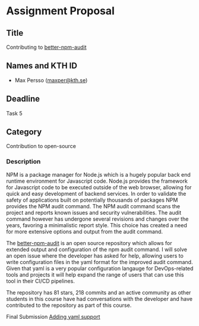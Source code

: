 # Assignment Proposal

## Title

Contributing to [better-npm-audit](https://github.com/jeemok/better-npm-audit)

## Names and KTH ID
  - Max Persso (maxper@kth.se)

## Deadline

Task 5

## Category

Contribution to open-source

### Description
NPM is a package manager for Node.js which is a hugely popular back end runtime environment for Javascript code. Node.js provides the framework for Javascript code to be executed outside of the web browser, allowing for quick and easy development of backend services. In order to validate the safety of applications built on potentially thousands of packages NPM provides the NPM audit command. The NPM audit command scans the project and reports known issues and security vulnerabilities. The audit command however has undergone several revisions and changes over the years, favoring a minimalistic report style. This choice has created a need for more extensive options and output from the audit command.

The [better-npm-audit](https://github.com/jeemok/better-npm-audit) is an open source repository which allows for extended output and configuration of the npm audit command. I will solve an open issue where the developer has asked for help, allowing users to write configuration files in the yaml format for the improved audit command. Given that yaml is a very popular configuration langauge for DevOps-related tools and projects it will help expand the range of users that can use this tool in their CI/CD pipelines.

The repository has 81 stars, 218 commits and an active community as other students in this course have had conversations with the developer and have contributed to the repository as part of this course.

Final Submission
[Adding yaml support](https://github.com/jeemok/better-npm-audit/pull/79)